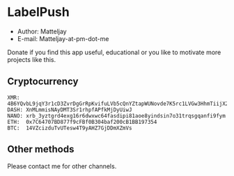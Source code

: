 # LabelPush

- Author: Matteljay
- E-mail: Matteljay-at-pm-dot-me

Donate if you find this app useful, educational or you like to motivate more projects like this.

## Cryptocurrency

    XMR:  4B6YQvbL9jqY3r1cD3ZvrDgGrRpKvifuLVb5cQnYZtapWUNovde7K5rc1LVGw3HhmTiijX21zHKSqjQtwxesBEe6FhufRGS
    DASH: XnMLmmisNAyDMT3Sr1rhpfAPfkMjDyUiwJ
    NANO: xrb_3yztgrd4exg16r6dwxwc64fasdipi81aoe8yindsin7o31trqsgqanfi9fym
    ETH:  0x7C64707BD877f9cFBf0B304baf200cB1BB197354
    BTC:  14VZcizduTvUTesw4T9yAHZ7GjDDmXZmVs

## Other methods

Please contact me for other channels.


